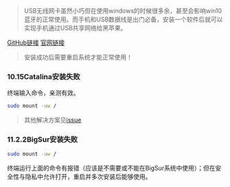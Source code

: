 > USB无线网卡虽然小巧但在使用windows的时候很多余，甚至会影响win10蓝牙的正常使用。而手机和USB数据线是出门必备，安装一个软件后就可以实现手机通过USB共享网络给黑苹果。

[GitHub链接](https://github.com/jwise/HoRNDIS)
[官网链接](https://www.joshuawise.com/horndis)

> 安装成功后需要重启系统才能正常使用！

### 10.15Catalina安装失败

终端输入命令，亲测有效。

```bash
sudo mount -uw /
```

> 其他解决方案见[issue](https://github.com/jwise/HoRNDIS/issues/102#issuecomment-551255547)

### 11.2.2BigSur安装失败

```bash
sudo mount -uw /
```

终端运行上面的命令有报错（应该是不需要或不能在BigSur系统中使用）；但在安全性与隐私中允许打开，重启并多次安装后能够使用。
